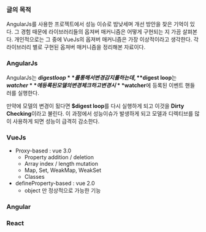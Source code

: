 ### 글의 목적
AngularJs를 사용한 프로젝트에서 성능 이슈로 밤낮세며 개선 방안을 찾은 기억이 있다. 그 경험 때문에 라이브러리들의 옵져버 매커니즘은 어떻게 구현되는 지 가끔 살펴본다. 개인적으로는 그 중에 VueJs의 옵져버 매커니즘은 가장 이상적이라고 생각한다. 각 라이브러리 별로 구현된 옵져버 매커니즘을 정리해본 자료이다.

### AngularJs
AngularJs는 **$digest loop**를 통해서 변경 감지를 하는 데, **$digest loop**는 **$watcher**에 등록된 모델의 변경 체크하고 변경 시 **$watcher**에 등록된 이벤트 핸들러를 실행한다.

만약에 모델의 변경이 됬다면 **$digest loop**를 다시 실행하게 되고 이것을 **Dirty Checking**이라고 불린다. 이 과정에서 성능이슈가 발생하게 되고 모델과 디렉티브를 많이 사용하게 되면 성능이 급격히 감소한다.

### VueJs
- Proxy-based : vue 3.0
   - Property addition / deletion
   - Array index / length mutation
   - Map, Set, WeakMap, WeakSet
   - Classes
- defineProperty-based : vue 2.0
   - object 만 정상적으로 가능한 기능

### Angular

### React